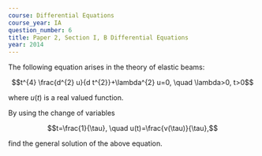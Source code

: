```yaml
---
course: Differential Equations
course_year: IA
question_number: 6
title: Paper 2, Section I, B Differential Equations
year: 2014
---
```




The following equation arises in the theory of elastic beams:

$$t^{4} \frac{d^{2} u}{d t^{2}}+\lambda^{2} u=0, \quad \lambda>0, t>0$$

where $u(t)$ is a real valued function.

By using the change of variables

$$t=\frac{1}{\tau}, \quad u(t)=\frac{v(\tau)}{\tau},$$

find the general solution of the above equation.
